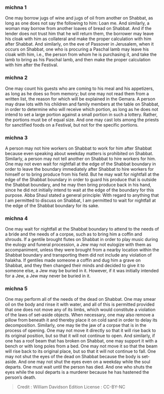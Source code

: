 
### michna 1
One may borrow jugs of wine and jugs of oil from another on Shabbat, as long as one does not say the following to him: Loan me. And similarly, a woman may borrow from another loaves of bread on Shabbat. And if the lender does not trust him that he will return them, the borrower may leave his cloak with him as collateral and make the proper calculation with him after Shabbat. And similarly, on the eve of Passover in Jerusalem, when it occurs on Shabbat, one who is procuring a Paschal lamb may leave his cloak with him, i.e., the person from whom he is purchasing it, and take the lamb to bring as his Paschal lamb, and then make the proper calculation with him after the Festival.

### michna 2
One may count his guests who are coming to his meal and his appetizers, as long as he does so from memory; but one may not read them from a written list, the reason for which will be explained in the Gemara. A person may draw lots with his children and family members at the table on Shabbat, in order to determine who will receive which portion, as long as he does not intend to set a large portion against a small portion in such a lottery. Rather, the portions must be of equal size. And one may cast lots among the priests for sanctified foods on a Festival, but not for the specific portions.

### michna 3
A person may not hire workers on Shabbat to work for him after Shabbat because even speaking about weekday matters is prohibited on Shabbat. Similarly, a person may not tell another on Shabbat to hire workers for him. One may not even wait for nightfall at the edge of the Shabbat boundary in order to leave the boundary immediately after Shabbat to hire workers for himself or to bring produce from his field. But he may wait for nightfall at the edge of the Shabbat boundary in order to guard his produce that is outside the Shabbat boundary, and he may then bring produce back in his hand, since he did not initially intend to wait at the edge of the boundary for this purpose. Abba Shaul stated a general principle: With regard to anything that I am permitted to discuss on Shabbat, I am permitted to wait for nightfall at the edge of the Shabbat boundary for its sake.

### michna 4
One may wait for nightfall at the Shabbat boundary to attend to the needs of a bride and the needs of a corpse, such as to bring him a coffin and shrouds. If a gentile brought flutes on Shabbat in order to play music during the eulogy and funeral procession, a Jew may not eulogize with them as accompaniment, unless they were brought from a nearby location within the Shabbat boundary and transporting them did not include any violation of halakha. If gentiles made someone a coffin and dug him a grave on Shabbat, and they then changed their minds and decided to give it to someone else, a Jew may be buried in it. However, if it was initially intended for a Jew, a Jew may never be buried in it.

### michna 5
One may perform all of the needs of the dead on Shabbat. One may smear oil on the body and rinse it with water, and all of this is permitted provided that one does not move any of its limbs, which would constitute a violation of the laws of set-aside objects. When necessary, one may also remove a pillow from beneath it and thereby place it on cold sand in order to delay its decomposition. Similarly, one may tie the jaw of a corpse that is in the process of opening. One may not move it directly so that it will rise back to its original position, but so that it will not continue to open. And similarly, if one has a roof beam that has broken on Shabbat, one may support it with a bench or with long poles from a bed. One may not move it so that the beam will rise back to its original place, but so that it will not continue to fall. One may not shut the eyes of the dead on Shabbat because the body is set-aside. And one may not shut the eyes even on a weekday while the soul departs. One must wait until the person has died. And one who shuts the eyes while the soul departs is a murderer because he has hastened the person’s death.

>Credit : William Davidson Edition
>License :  CC-BY-NC